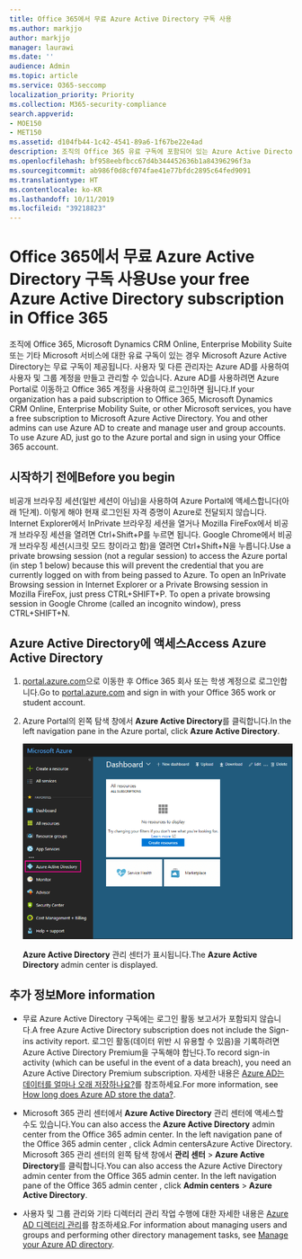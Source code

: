 ```yaml
---
title: Office 365에서 무료 Azure Active Directory 구독 사용
ms.author: markjjo
author: markjjo
manager: laurawi
ms.date: ''
audience: Admin
ms.topic: article
ms.service: O365-seccomp
localization_priority: Priority
ms.collection: M365-security-compliance
search.appverid:
- MOE150
- MET150
ms.assetid: d104fb44-1c42-4541-89a6-1f67be22e4ad
description: 조직의 Office 365 유료 구독에 포함되어 있는 Azure Active Directory에 액세스하는 방법을 알아봅니다.
ms.openlocfilehash: bf958eebfbcc67d4b344452636b1a84396296f3a
ms.sourcegitcommit: ab986f0d8cf074fae41e77bfdc2895c64fed9091
ms.translationtype: HT
ms.contentlocale: ko-KR
ms.lasthandoff: 10/11/2019
ms.locfileid: "39218823"
---
```

# <a name="use-your-free-azure-active-directory-subscription-in-office-365"></a><span data-ttu-id="ee985-103">Office 365에서 무료 Azure Active Directory 구독 사용</span><span class="sxs-lookup"><span data-stu-id="ee985-103">Use your free Azure Active Directory subscription in Office 365</span></span>

<span data-ttu-id="ee985-p101">조직에 Office 365, Microsoft Dynamics CRM Online, Enterprise Mobility Suite 또는 기타 Microsoft 서비스에 대한 유료 구독이 있는 경우 Microsoft Azure Active Directory는 무료 구독이 제공됩니다. 사용자 및 다른 관리자는 Azure AD를 사용하여 사용자 및 그룹 계정을 만들고 관리할 수 있습니다. Azure AD를 사용하려면 Azure Portal로 이동하고 Office 365 계정을 사용하여 로그인하면 됩니다.</span><span class="sxs-lookup"><span data-stu-id="ee985-p101">If your organization has a paid subscription to Office 365, Microsoft Dynamics CRM Online, Enterprise Mobility Suite, or other Microsoft services, you have a free subscription to Microsoft Azure Active Directory. You and other admins can use Azure AD to create and manage user and group accounts. To use Azure AD, just go to the Azure portal and sign in using your Office 365 account.</span></span>

## <a name="before-you-begin"></a><span data-ttu-id="ee985-107">시작하기 전에</span><span class="sxs-lookup"><span data-stu-id="ee985-107">Before you begin</span></span>

<span data-ttu-id="ee985-p102">비공개 브라우징 세션(일반 세션이 아님)을 사용하여 Azure Portal에 액세스합니다(아래 1단계). 이렇게 해야 현재 로그인된 자격 증명이 Azure로 전달되지 않습니다. Internet Explorer에서 InPrivate 브라우징 세션을 열거나 Mozilla FireFox에서 비공개 브라우징 세션을 열려면 Ctrl+Shift+P를 누르면 됩니다. Google Chrome에서 비공개 브라우징 세션(시크릿 모드 창이라고 함)을 열려면 Ctrl+Shift+N을 누릅니다.</span><span class="sxs-lookup"><span data-stu-id="ee985-p102">Use a private browsing session (not a regular session) to access the Azure portal (in step 1 below) because this will prevent the credential that you are currently logged on with from being passed to Azure. To open an InPrivate Browsing session in Internet Explorer or a Private Browsing session in Mozilla FireFox, just press CTRL+SHIFT+P. To open a private browsing session in Google Chrome (called an incognito window), press CTRL+SHIFT+N.</span></span>

## <a name="access-azure-active-directory"></a><span data-ttu-id="ee985-111">Azure Active Directory에 액세스</span><span class="sxs-lookup"><span data-stu-id="ee985-111">Access Azure Active Directory</span></span>

1. <span data-ttu-id="ee985-112">[portal.azure.com](https://portal.azure.com)으로 이동한 후 Office 365 회사 또는 학생 계정으로 로그인합니다.</span><span class="sxs-lookup"><span data-stu-id="ee985-112">Go to [portal.azure.com](https://portal.azure.com) and sign in with your Office 365 work or student account.</span></span>

2. <span data-ttu-id="ee985-113">Azure Portal의 왼쪽 탐색 창에서 **Azure Active Directory**를 클릭합니다.</span><span class="sxs-lookup"><span data-stu-id="ee985-113">In the left navigation pane in the Azure portal, click **Azure Active Directory**.</span></span>

    ![Azure Portal의 왼쪽 탐색 창에서 Azure Active Directory를 클릭합니다.](media/97d2d72f-ac20-46ab-898c-851f6009b453.png)

    <span data-ttu-id="ee985-115">**Azure Active Directory** 관리 센터가 표시됩니다.</span><span class="sxs-lookup"><span data-stu-id="ee985-115">The **Azure Active Directory** admin center is displayed.</span></span>

## <a name="more-information"></a><span data-ttu-id="ee985-116">추가 정보</span><span class="sxs-lookup"><span data-stu-id="ee985-116">More information</span></span>

- <span data-ttu-id="ee985-117">무료 Azure Active Directory 구독에는 로그인 활동 보고서가 포함되지 않습니다.</span><span class="sxs-lookup"><span data-stu-id="ee985-117">A free Azure Active Directory subscription does not include the Sign-ins activity report.</span></span> <span data-ttu-id="ee985-118">로그인 활동(데이터 위반 시 유용할 수 있음)을 기록하려면 Azure Active Directory Premium을 구독해야 합닌다.</span><span class="sxs-lookup"><span data-stu-id="ee985-118">To record sign-in activity (which can be useful in the event of a data breach), you need an Azure Active Directory Premium subscription.</span></span> <span data-ttu-id="ee985-119">자세한 내용은 [Azure AD는 데이터를 얼마나 오래 저장하나요?](https://docs.microsoft.com/azure/active-directory/reports-monitoring/reference-reports-data-retention#how-long-does-azure-ad-store-the-data)를 참조하세요.</span><span class="sxs-lookup"><span data-stu-id="ee985-119">For more information, see [How long does Azure AD store the data?](https://docs.microsoft.com/azure/active-directory/reports-monitoring/reference-reports-data-retention#how-long-does-azure-ad-store-the-data).</span></span>

- <span data-ttu-id="ee985-120">Microsoft 365 관리 센터에서 **Azure Active Directory** 관리 센터에 액세스할 수도 있습니다.</span><span class="sxs-lookup"><span data-stu-id="ee985-120">You can also access the **Azure Active Directory** admin center from the Office 365 admin center. In the left navigation pane of the Office 365 admin center , click Admin centersAzure Active Directory.</span></span> <span data-ttu-id="ee985-121">Microsoft 365 관리 센터의 왼쪽 탐색 창에서 **관리 센터** \> **Azure Active Directory**를 클릭합니다.</span><span class="sxs-lookup"><span data-stu-id="ee985-121">You can also access the Azure Active Directory admin center from the Office 365 admin center. In the left navigation pane of the Office 365 admin center , click **Admin centers** \> **Azure Active Directory**.</span></span>

- <span data-ttu-id="ee985-122">사용자 및 그룹 관리와 기타 디렉터리 관리 작업 수행에 대한 자세한 내용은 [Azure AD 디렉터리 관리](https://docs.microsoft.com/azure/active-directory/active-directory-administer)를 참조하세요.</span><span class="sxs-lookup"><span data-stu-id="ee985-122">For information about managing users and groups and performing other directory management tasks, see [Manage your Azure AD directory](https://docs.microsoft.com/azure/active-directory/active-directory-administer).</span></span>
